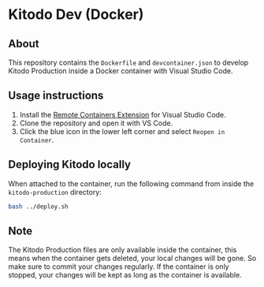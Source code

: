 # Kitodo Dev (Docker)

## About
This repository contains the `Dockerfile` and `devcontainer.json` to develop Kitodo Production inside a Docker container with Visual Studio Code.

## Usage instructions
1. Install the [Remote Containers Extension](https://marketplace.visualstudio.com/items?itemName=ms-vscode-remote.remote-containers) for Visual Studio Code.
2. Clone the repository and open it with VS Code.
3. Click the blue icon in the lower left corner and select `Reopen in Container`.

## Deploying Kitodo locally
When attached to the container, run the following command from inside the `kitodo-production` directory:

```bash
bash ../deploy.sh
```

## Note

The Kitodo Production files are only available inside the container, this means when the container gets deleted, your local changes will be gone.
So make sure to commit your changes regularly.
If the container is only stopped, your changes will be kept as long as the container is available.